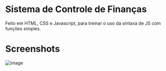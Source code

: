 # Sistema de Controle de Finanças

Feito em HTML, CSS e Javascript, para treinar o uso da sintaxa de JS com funções simples.

# Screenshots

![image](https://user-images.githubusercontent.com/51803873/225481992-9febbbf0-68f9-4800-8f27-93e0329d7603.png)
